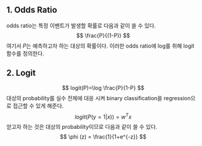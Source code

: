 ## 1. Odds Ratio
odds ratio는 특정 이벤트가 발생할 확률로 다음과 같이 쓸 수 있다.
$$
\frac{P}{(1-P)}
$$
여기서 $P$는 예측하고자 하는 대상의 확률이다. 이러한 odds ratio에 log를 취해 logit 함수를 정의한다.
## 2. Logit
$$
logit(P)=\log \frac{P}{1-P}
$$
대상의 probability를 실수 전체에 대응 시켜 binary classification을 regression으로 접근할 수 있게 해준다.
$$
logit(P(y=1|x))=w^T x
$$
얻고자 하는 것은 대상의 probability이므로 다음과 같이 쓸 수 있다.
$$
\phi (z) = \frac{1}{1+e^{-z}}
$$